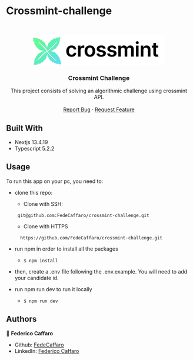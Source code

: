 # Crossmint-challenge

<br />
<p align="center">
<img src="./public/crossmintlogo.png" alt="Logo">

  <h3 align="center">Crossmint Challenge</h3>

  <p align="center">
    This project consists of solving an algorithmic challenge using crossmint API.
    <br />
    <br />
    <a href="https://github.com/FedeCaffaro/crossmint-challenge/issues">Report Bug</a>
    ·
    <a href="https://github.com/FedeCaffaro/crossmint-challenge/issues">Request Feature</a>
  </p>
</p>

## Built With

- Nextjs 13.4.19
- Typescript 5.2.2

<!-- INSTALLATION -->

## Usage

To run this app on your pc, you need to:

- clone this repo:

  - Clone with SSH:

  ```
   git@github.com:FedeCaffaro/crossmint-challenge.git
  ```

  - Clone with HTTPS

  ```
    https://github.com/FedeCaffaro/crossmint-challenge.git
  ```

- run npm in order to install all the packages

  - `$ npm install`

- then, create a .env file following the .env.example. You will need to add your candidate id.

- run npm run dev to run it locally

  - `$ npm run dev`

## Authors

👤 **Federico Caffaro**

- Github: [FedeCaffaro](https://github.com/FedeCaffaro)
- LinkedIn: [Federico Caffaro](https://www.linkedin.com/in/fredcc/)

